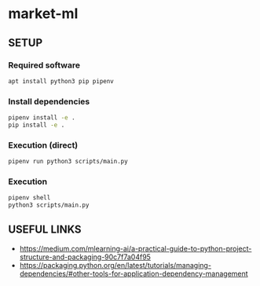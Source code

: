 # market-ml

## SETUP

### Required software
```bash
apt install python3 pip pipenv
```

### Install dependencies
```bash
pipenv install -e .
pip install -e .
```

### Execution (direct)
```bash
pipenv run python3 scripts/main.py 
```

### Execution
```bash
pipenv shell
python3 scripts/main.py 
```

## USEFUL LINKS
* https://medium.com/mlearning-ai/a-practical-guide-to-python-project-structure-and-packaging-90c7f7a04f95
* https://packaging.python.org/en/latest/tutorials/managing-dependencies/#other-tools-for-application-dependency-management